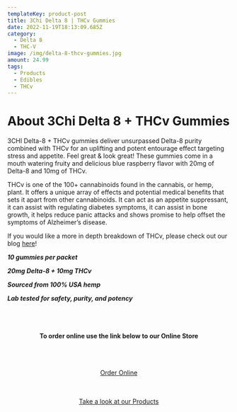 ```yaml
---
templateKey: product-post
title: 3Chi Delta 8 | THCv Gummies
date: 2022-11-19T18:13:09.685Z
category:
  - Delta 8
  - THC-V
image: /img/delta-8-thcv-gummies.jpg
amount: 24.99
tags:
  - Products
  - Edibles
  - THCv
---
```

# About 3Chi Delta 8 + THCv Gummies

3CHI Delta-8 + THCv gummies deliver unsurpassed Delta-8 purity combined with THCv for an uplifting and potent entourage effect targeting stress and appetite.  Feel great & look great!  These gummies come in a mouth watering fruity and delicious blue raspberry flavor with 20mg of Delta-8 and 10mg of THCv.

THCv is one of the 100+ cannabinoids found in the cannabis, or hemp, plant. It offers a unique array of effects and potential medical benefits that sets it apart from other cannabinoids.  It can act as an appetite suppressant, it can assist with regulating diabetes symptoms, it can assist in bone growth, it helps reduce panic attacks and shows promise to help offset the symptoms of Alzheimer’s disease.

If you would like a more in depth breakdown of THCv, please check out our blog [here](https://capitalamericanshaman.com/blog/what-is-thcv/)!

***10 gummies per packet***

***20mg Delta-8 + 10mg THCv***

***Sourced from 100% USA hemp***

***Lab tested for safety, purity, and potency***

<br><br>

<Center>

#### **To order online use the link below to our Online Store**

<br><br>

<Center><a class="link-view-more-products" target="_blank" href="https://capitalcbd.shop/product/3chi-delta-8-thcv-gummies-2/">Order Online</a></

<br><br><br>

<Center><a class="link-view-more-products" target="_blank" href="https://capitalamericanshaman.com/products">Take a look at our Products</a></Center>

<br><br>